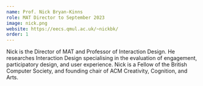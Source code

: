 ```yaml
---
name: Prof. Nick Bryan-Kinns
role: MAT Director to September 2023
image: nick.png
website: https://eecs.qmul.ac.uk/~nickbk/
order: 1
---
```

Nick is the Director of MAT and Professor of Interaction Design. He researches Interaction Design specialising in the evaluation of engagement, participatory design, and user experience. Nick is a Fellow of the British Computer Society, and founding chair of ACM Creativity, Cognition, and Arts.
